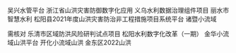 吴兴水管平台
浙江省山洪灾害防御数字化应用
义乌水利数据治理组件项目
丽水市智慧水利
松阳县2021年度山洪灾害防治非工程措施项目系统平台
诸暨小流域



需核对
乐清市区域防洪风险研判试点项目
松阳水利数字化改革（一期）
金华小流域山洪平台
开化小流域山洪
金东区2022山洪